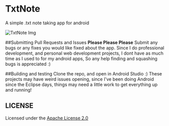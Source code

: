 # TxtNote
A simple .txt note taking app for android

![TxtNote Img](https://aaronthedev.com/images/txtscreen.9444bead.png)

##Submitting Pull Requests and Issues
**Please Please Please** Submit any bugs or any fixes you would like fixed about the app. 
Since I do professional development, and personal web development projects,
I dont have as much time as I used to for my android apps,
So any help finding and squashing bugs is appreciated :)

##Building and testing
Clone the repo, and open in Android Studio :) These projects may have weird issues opening, since I've been doing
Android since the Eclipse days, things may need a little work to get everything up and running!

## LICENSE

Licensed under the [Apache License 2.0](http://choosealicense.com/licenses/apache-2.0/)
